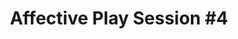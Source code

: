 ---
layout: default
category: session
id: affective-play-session-4
title: Affective Play Session &#35;4
permalink: /schedule#affective-play-session-4

day: Saturday
time: 4&colon;30pm - 5&colon;45pm
timeorder: 9
room: Rm. 845
---